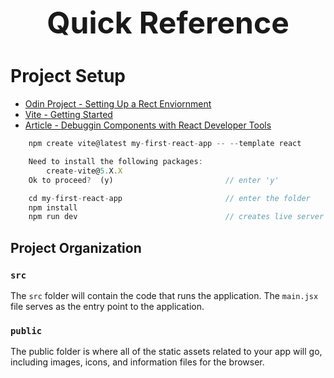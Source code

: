 <h1 style='text-align:center;font-size:3rem;'>Quick Reference</h1>

# Project Setup

* [Odin Project - Setting Up a Rect Enviornment](https://www.theodinproject.com/lessons/node-path-react-new-setting-up-a-react-environment)
* [Vite - Getting Started](https://vitejs.dev/guide/)
* [Article - Debuggin Components with React Developer Tools](https://web.archive.org/web/20230127083036/https://www.pluralsight.com/guides/debugging-components-with-react-developer-tools)

```jsx
    npm create vite@latest my-first-react-app -- --template react       // replace app name

    Need to install the following packages:
        create-vite@5.X.X
    Ok to proceed?  (y)                         // enter 'y'

    cd my-first-react-app                       // enter the folder
    npm install
    npm run dev                                 // creates live server on localhost:5173
```

## Project Organization

### `src`

The `src` folder will contain the code that runs the application. The `main.jsx` file serves as the entry point to the application.

### `public`

The public folder is where all of the static assets related to your app will go, including images, icons, and information files for the browser.
